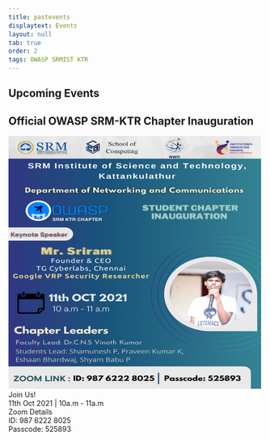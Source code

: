 ```yaml
---
title: pastevents
displaytext: Events
layout: null
tab: true
order: 2
tags: OWASP SRMIST KTR
---
```

## Upcoming Events
## Official OWASP SRM-KTR Chapter Inauguration 
<img src="assets/images/poster inauguration final.png" width="500" height="500"> <br>
Join Us! <br>
11th Oct 2021 | 10a.m - 11a.m <br>
Zoom Details <br>
ID: 987 6222 8025  <br>
Passcode: 525893<br>
                                                                     
